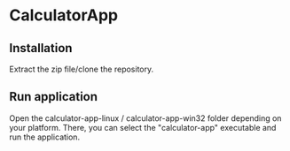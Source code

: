 # CalculatorApp

## Installation
Extract the zip file/clone the repository.

## Run application
Open the calculator-app-linux / calculator-app-win32 folder depending on your platform. There, you can select the "calculator-app" executable and run the application.
